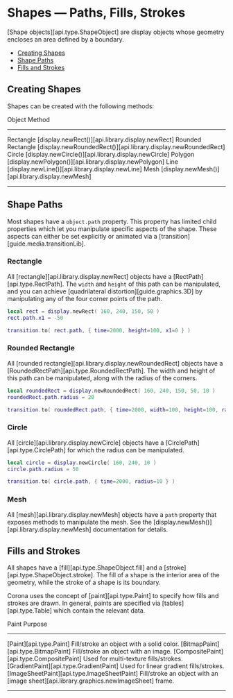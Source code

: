 # Shapes — Paths, Fills, Strokes

[Shape objects][api.type.ShapeObject] are display objects whose geometry encloses an area defined by a boundary.

<div class="guides-toc">

* [Creating Shapes](#creating)
* [Shape Paths](#paths)
* [Fills and Strokes](#fillstroke)

</div>


<a id="creating"></a>

## Creating Shapes

Shapes can be created with the following methods:

<div class="inner-table">

Object					Method
----------------------	------------------
Rectangle				[display.newRect()][api.library.display.newRect]
Rounded Rectangle		[display.newRoundedRect()][api.library.display.newRoundedRect]
Circle					[display.newCircle()][api.library.display.newCircle]
Polygon					[display.newPolygon()][api.library.display.newPolygon]
Line					[display.newLine()][api.library.display.newLine]
Mesh					[display.newMesh()][api.library.display.newMesh]
----------------------	------------------

</div>


<a id="paths"></a>

## Shape Paths

Most shapes have a `object.path` property. This property has limited child properties which let you manipulate specific aspects of the shape. These aspects can either be set explicitly or animated via a [transition][guide.media.transitionLib].

### Rectangle

All [rectangle][api.library.display.newRect] objects have a [RectPath][api.type.RectPath]. The `width` and `height` of this path can be manipulated, and you can achieve [quadrilateral distortion][guide.graphics.3D] by manipulating any of the four corner points of the path.

``````lua
local rect = display.newRect( 160, 240, 150, 50 )
rect.path.x1 = -50

transition.to( rect.path, { time=2000, height=100, x1=0 } )
``````

### Rounded Rectangle

All [rounded rectangle][api.library.display.newRoundedRect] objects have a [RoundedRectPath][api.type.RoundedRectPath]. The width and height of this path can be manipulated, along with the radius of the corners.

``````lua
local roundedRect = display.newRoundedRect( 160, 240, 150, 50, 10 )
roundedRect.path.radius = 20

transition.to( roundedRect.path, { time=2000, width=100, height=100, radius=5 } )
``````

### Circle

All [circle][api.library.display.newCircle] objects have a [CirclePath][api.type.CirclePath] for which the radius can be manipulated.

``````lua
local circle = display.newCircle( 160, 240, 10 )
circle.path.radius = 50

transition.to( circle.path, { time=2000, radius=10 } )
``````

### Mesh

All [mesh][api.library.display.newMesh] objects have a `path` property that exposes methods to manipulate the mesh. See the [display.newMesh()][api.library.display.newMesh] documentation for details.


<a id="fillstroke"></a>

## Fills and Strokes

All shapes have a [fill][api.type.ShapeObject.fill] and a [stroke][api.type.ShapeObject.stroke]. The fill of a shape is the interior area of the geometry, while the stroke of a shape is its boundary.

Corona uses the concept of [paint][api.type.Paint] to specify how fills and strokes are drawn. In general, paints are specified via [tables][api.type.Table] which contain the relevant data.

<div class="inner-table">

Paint											Purpose
----------------------------------------------	------------------
[Paint][api.type.Paint]							Fill/stroke an object with a solid color.
[BitmapPaint][api.type.BitmapPaint]				Fill/stroke an object with an image.
[CompositePaint][api.type.CompositePaint]		Used for multi-texture fills/strokes.
[GradientPaint][api.type.GradientPaint]			Used for linear gradient fills/strokes.
[ImageSheetPaint][api.type.ImageSheetPaint]		Fill/stroke an object with an [image sheet][api.library.graphics.newImageSheet] frame.
----------------------------------------------	------------------

</div>
